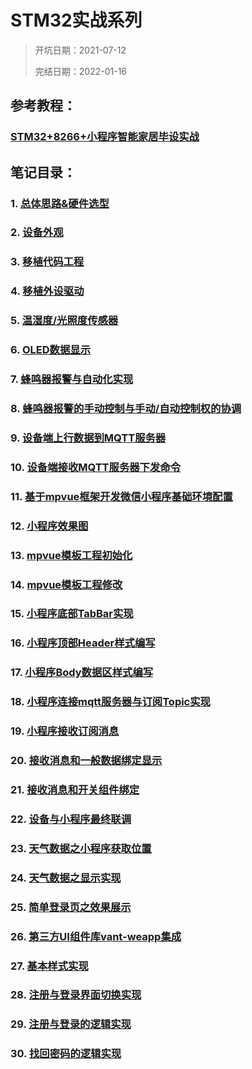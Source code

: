 # STM32实战系列

> 开坑日期：2021-07-12
>
> 完结日期：2022-01-16

## 参考教程：

### [STM32+8266+小程序智能家居毕设实战](https://www.bilibili.com/video/BV1ae411W7yD?p=1)

## 笔记目录：

### 1. [总体思路&硬件选型](./1_总体思路&硬件选型.md)
### 2. [设备外观](./2_设备外观.md)
### 3. [移植代码工程](./3_移植代码工程.md)
### 4. [移植外设驱动](./4_移植外设驱动.md)
### 5. [温湿度/光照度传感器](./5_温湿度&光照度传感器采集实现.md)
### 6. [OLED数据显示](./6_OLED数据显示.md)
### 7. [蜂鸣器报警与自动化实现](./7_蜂鸣器报警的自动化.md)
### 8. [蜂鸣器报警的手动控制与手动/自动控制权的协调](./8_蜂鸣器报警的手动控制.md)
### 9. [设备端上行数据到MQTT服务器](./9_MQTT上行.md)
### 10. [设备端接收MQTT服务器下发命令](./10_MQTT下发.md)
### 11. [基于mpvue框架开发微信小程序基础环境配置](./11_mpvue框架环境配置.md)
### 12. [小程序效果图](./12_小程序效果图.md)
### 13. [mpvue模板工程初始化](./13_mpvue模板工程初始化.md)
### 14. [mpvue模板工程修改](./14_mpvue模板工程修改.md)
### 15. [小程序底部TabBar实现](./15_底部TabBar实现.md)
### 16. [小程序顶部Header样式编写](./16_Header样式编写.md)
### 17. [小程序Body数据区样式编写](./17_Body样式编写.md)
### 18. [小程序连接mqtt服务器与订阅Topic实现](./18_小程序连接mqtt服务器.md)
### 19. [小程序接收订阅消息](./19_接收订阅消息.md)
### 20. [接收消息和一般数据绑定显示](./20_接收消息和一般数据绑定显示.md)
### 21. [接收消息和开关组件绑定](./21_接收消息和开关组件绑定.md)
### 22. [设备与小程序最终联调](./22_设备与小程序最终联调.md)
### 23. [天气数据之小程序获取位置](./23_小程序获取位置.md)
### 24. [天气数据之显示实现](./24_天气数据显示实现.md)
### 25. [简单登录页之效果展示](./25_登录页效果展示.md)
### 26. [第三方UI组件库vant-weapp集成](./26_第三方UI组件库vant-weapp集成.md)
### 27. [基本样式实现](./27_基本样式实现.md)
### 28. [注册与登录界面切换实现](./28_注册与登录界面切换实现.md)
### 29. [注册与登录的逻辑实现](./29_注册与登录的逻辑实现.md)
### 30. [找回密码的逻辑实现](./30_找回密码的逻辑实现.md)